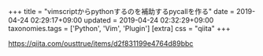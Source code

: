 +++
title = "vimscriptからpythonするのを補助するpycallを作る"
date = 2019-04-24 02:29:17+09:00
updated = 2019-04-24 02:32:29+09:00
taxonomies.tags = ['Python', 'Vim', 'Plugin']
[extra]
css = "qiita"
+++

<https://qiita.com/ousttrue/items/d2f831199e4764d89bbc>



